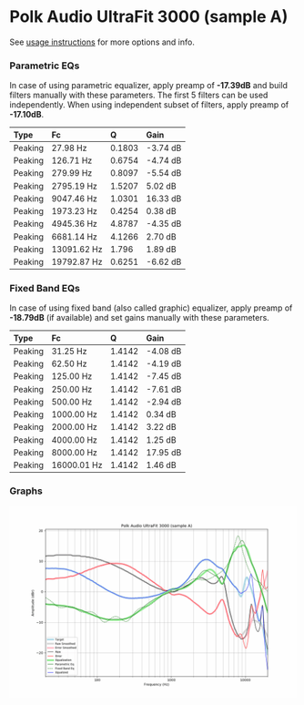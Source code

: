 # Polk Audio UltraFit 3000 (sample A)
See [usage instructions](https://github.com/jaakkopasanen/AutoEq#usage) for more options and info.

### Parametric EQs
In case of using parametric equalizer, apply preamp of **-17.39dB** and build filters manually
with these parameters. The first 5 filters can be used independently.
When using independent subset of filters, apply preamp of **-17.10dB**.

| Type    | Fc          |      Q | Gain     |
|:--------|:------------|:-------|:---------|
| Peaking | 27.98 Hz    | 0.1803 | -3.74 dB |
| Peaking | 126.71 Hz   | 0.6754 | -4.74 dB |
| Peaking | 279.99 Hz   | 0.8097 | -5.54 dB |
| Peaking | 2795.19 Hz  | 1.5207 | 5.02 dB  |
| Peaking | 9047.46 Hz  | 1.0301 | 16.33 dB |
| Peaking | 1973.23 Hz  | 0.4254 | 0.38 dB  |
| Peaking | 4945.36 Hz  | 4.8787 | -4.35 dB |
| Peaking | 6681.14 Hz  | 4.1266 | 2.70 dB  |
| Peaking | 13091.62 Hz | 1.796  | 1.89 dB  |
| Peaking | 19792.87 Hz | 0.6251 | -6.62 dB |

### Fixed Band EQs
In case of using fixed band (also called graphic) equalizer, apply preamp of **-18.79dB**
(if available) and set gains manually with these parameters.

| Type    | Fc          |      Q | Gain     |
|:--------|:------------|:-------|:---------|
| Peaking | 31.25 Hz    | 1.4142 | -4.08 dB |
| Peaking | 62.50 Hz    | 1.4142 | -4.19 dB |
| Peaking | 125.00 Hz   | 1.4142 | -7.45 dB |
| Peaking | 250.00 Hz   | 1.4142 | -7.61 dB |
| Peaking | 500.00 Hz   | 1.4142 | -2.94 dB |
| Peaking | 1000.00 Hz  | 1.4142 | 0.34 dB  |
| Peaking | 2000.00 Hz  | 1.4142 | 3.22 dB  |
| Peaking | 4000.00 Hz  | 1.4142 | 1.25 dB  |
| Peaking | 8000.00 Hz  | 1.4142 | 17.95 dB |
| Peaking | 16000.01 Hz | 1.4142 | 1.46 dB  |

### Graphs
![](./Polk%20Audio%20UltraFit%203000%20(sample%20A).png)